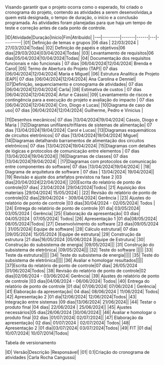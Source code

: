 Visando garantir que o projeto ocorra como o esperado, foi criado o cronograma do projeto, contendo as atividades a serem desenvolvidas,a quem está designada, o tempo de duração, o início e a conclusão programada. As atividades foram planejadas para que haja um tempo de teste e correção antes de cada ponto de controle.



|ID|Atividade|Duração|Início|Fim|Atribuído|
|-—|---------|-------|------|---|---------|
|01| Definição de temas e grupos |06 dias | 22/03/2024 | 27/03/2024|Todas|
|02| Definição de papéis  e objetivos|06 dias|29/03/2024|03/04/2024|Todas|
|03| Levantamento de requisitos|06 dias|05/04/2024|10/04/2024|Todas|
|04| Documentação dos requisitos funcionais e não funcionais | 07 dias |06/04/2024|12/04/2024| Brenda e Carol|
|05| Termo de Abertura do Projeto (TAP)| 07 dias |06/04/2024|12/04/2024| Maria e Miguel|
|06| Estrutura Analítica de Projeto (EAP)| 07 dias |06/04/2024|12/04/2024| Ana Carolina e Denniel|
|07|Definição, sequenciamento e cronograma de atividades| 07 dias |06/04/2024|12/04/2024| Carla|
|08| Estimativa de custos | 07 dias |06/04/2024|12/04/2024| Artur e Cássio|
|09| Levantamento de riscos e contingência para a execução do projeto e avaliação do impacto | 07 dias |06/04/2024|12/04/2024| Ciro, Diogo e Lucas|
|10|Diagrama de caso de uso| 07 dias |06/04/2024|12/04/2024| Guilherme, Pedro e Vinicius |

|11|Desenhos mecânicos| 07 dias |13/04/2024|19/04/2024| Cássio, Diogo e Maria |
|12|Diagramas unifilares/trifilares de sistemas de alimentação| 07 dias |13/04/2024|19/04/2024| Carol e Lucas|
|13|Diagramas esquemáticos de circuitos eletrônicos| 07 dias |13/04/2024|19/04/2024| Miguel|
|14|Diagramas detalhando barramentos de alimentação dos circuitos eletrônicos| 07 dias |13/04/2024|19/04/2024| 
|15|Diagramas com detalhes de lógicas e protocolos de comunicação entre elementos
| 07 dias |13/04/2024|19/04/2024|| 
|16|Diagramas de classes| 07 dias |13/04/2024|19/04/2024| |
|17|Diagramas com protocolos de comunicação entre componentes do software| 07 dias |13/04/2024|19/04/2024| |
|18| Diagrama de arquitetura de software | 07 dias | 13/04/2024| 19/04/2024||
|19| Revisão e ajuste dos  artefatos previstos na fase 2 |03 dias|20/04/2024|22/04/2024||
|20|Escrita do relatório de ponto de controle|07 dias| 23/04/2024 |29/04/2024|Todos|
|21| Aquisição dos materiais |29/04/2024| 15/05/2024| |
|22| Revisão do relatório de ponto de controle|02 dias|29/04/2024 - 309/04/2024| Gerência |
|23| Ajustes do relatório de ponto de controle |03 dias|30/04/2024 - 02/05/2024| Todos |
|24| Entrega do relatório de ponto de controle |01 dia| 03/05/2024| 03/05/2024 | Gerência|
|25| Elaboração da apresentação| 03 dias| 04/05/2024 | 07/05/2024| Todos|
|26| Apresentação 1 |01 dia|08/05/2024| 08/05/2024|Todos|
|27| Desenvolvimento do software |23 dias|09/05/2024 | 31/05/2024| Equipe de software|
|28| Cálculo estrutural| 07 dias |09/05/2024| 15/05/2024 |Equipe de estrutura|
|29| Construção da estrutura |21 dias|16/05/2024 |05/06/2024 |Equipe de Estrutura|
|30| Construção do subsistema de energia| |09/05/2024|||
|31| Construção do subsistema de eletrônica| |09/05/2024|||
|32| Teste do software ||||| 
|33| Teste da estrutura|||||
|34| Teste do subsistema de energia|||||
|35| Teste do subsistema de eletrônica|||||
|36| Avaliar e homologar resultados|||||
|37|Escrita do relatório de ponto de controle|07 dias| 26/05/2024 |01/06/2024|Todos|
|38| Revisão do relatório de ponto de controle|02 dias|02/06/2024 - 03/06/2024| Gerência|
|39| Ajustes do relatório de ponto de controle |03 dias|04/06/2024 - 06/06/2024| Todos|
|40| Entrega do relatório de ponto de controle |01 dia| 07/06/2024| 07/06/2024 | Gerência|
|41| Elaboração da apresentação| 04 dias| 08/06/2024 | 11/06/2024| Todos|
|42| Apresentação 2 |01 dia|12/06/2024| 12/06/2024|Todos|
|43| Integração entre sistemas |09 dias|13/06/2024| 21/06/2024||
|44| Testar o produto final  |04 dias| 22/06/2024 | 25/06/2024||
|45| Ajustes necessários|05 dias|26/06/2024 |30/06/2024||
|46| Avaliar e homologar o produto final |02 dias |01/07/2024| 02/07/2024||
|47| Elaboração da apresentação| 02 dias| 01/07/2024 | 02/07/2024| Todos|
|48| Apresentação 2 |01 dia|03/07/2024| 03/07/2024|Todos|
|49| FIT |01 dia| 10/07/2024| 10/07/2014|Todos|

Tabela de versionamento

|ID| Versão|Descrição |Responsável|
|01| 0.1|Criação do cronograma de atividades |Carla Rocha Cangussú|